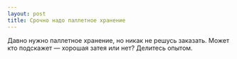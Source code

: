 ```yaml
---
layout: post 
title: Срочно надо паллетное хранение 
--- 
```

Давно нужно паллетное хранение, но никак не решусь заказать. Может кто подскажет — хорошая затея или нет? Делитесь опытом.